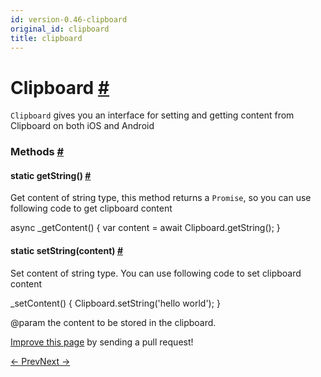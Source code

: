 ```yaml
---
id: version-0.46-clipboard
original_id: clipboard
title: clipboard
---
```

<a id="content"></a><h1><a class="anchor" name="clipboard"></a>Clipboard <a class="hash-link" href="docs/clipboard.html#clipboard">#</a></h1><div><div><p><code>Clipboard</code> gives you an interface for setting and getting content from Clipboard on both iOS and Android</p></div><span><h3><a class="anchor" name="methods"></a>Methods <a class="hash-link" href="docs/clipboard.html#methods">#</a></h3><div class="props"><div class="prop"><h4 class="methodTitle"><a class="anchor" name="getstring"></a><span class="methodType">static </span>getString<span class="methodType">()</span> <a class="hash-link" href="docs/clipboard.html#getstring">#</a></h4><div><p>Get content of string type, this method returns a <code>Promise</code>, so you can use following code to get clipboard content</p><div class="prism language-javascript"><span class="token keyword">async</span> <span class="token function">_getContent</span><span class="token punctuation">(</span><span class="token punctuation">)</span> <span class="token punctuation">{</span>
  <span class="token keyword">var</span> content <span class="token operator">=</span> <span class="token keyword">await</span> Clipboard<span class="token punctuation">.</span><span class="token function">getString</span><span class="token punctuation">(</span><span class="token punctuation">)</span><span class="token punctuation">;</span>
<span class="token punctuation">}</span></div></div></div><div class="prop"><h4 class="methodTitle"><a class="anchor" name="setstring"></a><span class="methodType">static </span>setString<span class="methodType">(content)</span> <a class="hash-link" href="docs/clipboard.html#setstring">#</a></h4><div><p>Set content of string type. You can use following code to set clipboard content</p><div class="prism language-javascript"><span class="token function">_setContent</span><span class="token punctuation">(</span><span class="token punctuation">)</span> <span class="token punctuation">{</span>
  Clipboard<span class="token punctuation">.</span><span class="token function">setString</span><span class="token punctuation">(</span><span class="token string">'hello world'</span><span class="token punctuation">)</span><span class="token punctuation">;</span>
<span class="token punctuation">}</span></div><p>@param the content to be stored in the clipboard.</p></div></div></div></span></div><p class="edit-page-block"><a target="_blank" href="https://github.com/facebook/react-native/blob/master/Libraries/Components/Clipboard/Clipboard.js">Improve this page</a> by sending a pull request!</p><div class="docs-prevnext"><a class="docs-prev" href="docs/cameraroll.html#content">← Prev</a><a class="docs-next" href="docs/datepickerandroid.html#content">Next →</a></div>